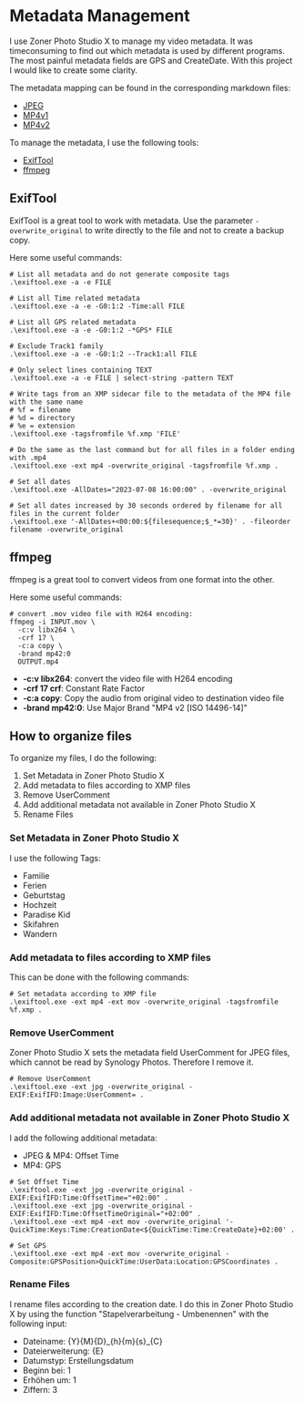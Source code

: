 # Metadata Management

I use Zoner Photo Studio X to manage my video metadata.
It was timeconsuming to find out which metadata is used by different programs. The most painful metadata fields are GPS and CreateDate.
With this project I would like to create some clarity.

The metadata mapping can be found in the corresponding markdown files:
- [JPEG](./JPEG.md)
- [MP4v1](./MP4v1.md)
- [MP4v2](./MP4v2.md)

To manage the metadata, I use the following tools:
- [ExifTool](https://exiftool.org/)
- [ffmpeg](https://ffmpeg.org/)


## ExifTool
ExifTool is a great tool to work with metadata.
Use the parameter `-overwrite_original` to write directly to the file and not to create a backup copy.

Here some useful commands:

```
# List all metadata and do not generate composite tags
.\exiftool.exe -a -e FILE

# List all Time related metadata
.\exiftool.exe -a -e -G0:1:2 -Time:all FILE

# List all GPS related metadata
.\exiftool.exe -a -e -G0:1:2 -*GPS* FILE

# Exclude Track1 family
.\exiftool.exe -a -e -G0:1:2 --Track1:all FILE

# Only select lines containing TEXT
.\exiftool.exe -a -e FILE | select-string -pattern TEXT

# Write tags from an XMP sidecar file to the metadata of the MP4 file with the same name
# %f = filename
# %d = directory
# %e = extension
.\exiftool.exe -tagsfromfile %f.xmp 'FILE'

# Do the same as the last command but for all files in a folder ending with .mp4
.\exiftool.exe -ext mp4 -overwrite_original -tagsfromfile %f.xmp .

# Set all dates
.\exiftool.exe -AllDates="2023-07-08 16:00:00" . -overwrite_original

# Set all dates increased by 30 seconds ordered by filename for all files in the current folder
.\exiftool.exe '-AllDates+<00:00:${filesequence;$_*=30}' . -fileorder filename -overwrite_original

```


## ffmpeg
ffmpeg is a great tool to convert videos from one format into the other.

Here some useful commands:

```
# convert .mov video file with H264 encoding:
ffmpeg -i INPUT.mov \
  -c:v libx264 \
  -crf 17 \
  -c:a copy \
  -brand mp42:0
  OUTPUT.mp4
```
- **-c:v libx264**: convert the video file with H264 encoding
- **-crf 17 crf**: Constant Rate Factor
- **-c:a copy**: Copy the audio from original video to destination video file
- **-brand mp42:0**: Use Major Brand "MP4 v2 [ISO 14496-14]"



## How to organize files

To organize my files, I do the following:
1. Set Metadata in Zoner Photo Studio X
2. Add metadata to files according to XMP files
3. Remove UserComment
4. Add additional metadata not available in Zoner Photo Studio X
5. Rename Files


### Set Metadata in Zoner Photo Studio X

I use the following Tags:
- Familie
- Ferien
- Geburtstag
- Hochzeit
- Paradise Kid
- Skifahren
- Wandern


### Add metadata to files according to XMP files

This can be done with the following commands:
```
# Set metadata according to XMP file
.\exiftool.exe -ext mp4 -ext mov -overwrite_original -tagsfromfile %f.xmp .
```

### Remove UserComment

Zoner Photo Studio X sets the metadata field UserComment for JPEG files, which cannot be read by Synology Photos. Therefore I remove it.

```
# Remove UserComment
.\exiftool.exe -ext jpg -overwrite_original -EXIF:ExifIFD:Image:UserComment= .
```


### Add additional metadata not available in Zoner Photo Studio X

I add the following additional metadata:
- JPEG & MP4: Offset Time
- MP4: GPS

```
# Set Offset Time
.\exiftool.exe -ext jpg -overwrite_original -EXIF:ExifIFD:Time:OffsetTime="+02:00" .
.\exiftool.exe -ext jpg -overwrite_original -EXIF:ExifIFD:Time:OffsetTimeOriginal="+02:00" .
.\exiftool.exe -ext mp4 -ext mov -overwrite_original '-QuickTime:Keys:Time:CreationDate<${QuickTime:Time:CreateDate}+02:00' .

# Set GPS
.\exiftool.exe -ext mp4 -ext mov -overwrite_original -Composite:GPSPosition>QuickTime:UserData:Location:GPSCoordinates .
```

### Rename Files

I rename files according to the creation date. I do this in Zoner Photo Studio X by using the function "Stapelverarbeitung - Umbenennen" with the following input:
- Dateiname: {Y}{M}{D}\_{h}{m}{s}\_{C}
- Dateierweiterung: {E}
- Datumstyp: Erstellungsdatum
- Beginn bei: 1
- Erhöhen um: 1
- Ziffern: 3
